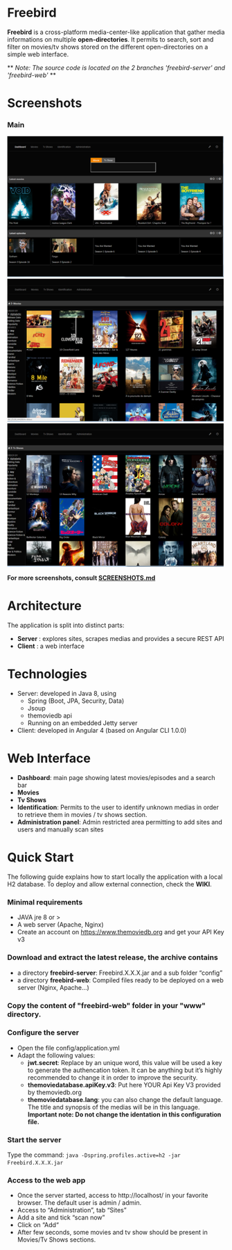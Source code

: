 # Freebird
  **Freebird** is a cross-platform media-center-like application that gather media informations on multiple **open-directories**. It permits to search, sort and filter on movies/tv shows stored on the different open-directories on a simple web interface.

** *Note: The source code is located on the 2 branches 'freebird-server' and 'freebird-web'* **

# Screenshots
### Main
<img src="./screenshots/dashboard.png" alt="Dashboard" width= 500px/>
<img src="./screenshots/movies.png" alt="Movies" width= 500px/>
<img src="./screenshots/tvshows.png" alt="Tv Shows" width= 500px/>

**For more screenshots, consult [SCREENSHOTS.md](SCREENSHOTS.md)**

# Architecture
  The application is split into distinct parts:
  - **Server** : explores sites, scrapes medias and provides a secure REST API
  - **Client** : a web interface
  
# Technologies
* Server: developed in Java 8, using 
  * Spring (Boot, JPA, Security, Data)
  * Jsoup
  * themoviedb api
  * Running on an embedded Jetty server
* Client: developed in Angular 4 (based on Angular CLI 1.0.0)

# Web Interface
* **Dashboard**: main page showing latest movies/episodes and a search bar
* **Movies**
* **Tv Shows**
* **Identification**: Permits to the user to identify unknown medias in order to retrieve them in movies / tv shows section.
* **Administration panel**: Admin restricted area permitting to add sites and users and manually scan sites
	
# Quick Start
  The following guide explains how to start locally the application with a local H2 database.
  To deploy and allow external connection, check the **WIKI**.

### Minimal requirements
* JAVA jre 8 or >
* A web server (Apache, Nginx)
* Create an account on https://www.themoviedb.org and get your API Key v3

### Download and extract the latest release, the archive contains
* a directory **freebird-server**: Freebird.X.X.X.jar and a sub folder “config”
* a directory **freebird-web**:  Compiled files ready to be deployed on a web server (Nginx, Apache...)

### Copy the content of "freebird-web" folder in your "www" directory.

### Configure the server
  * Open the file config/application.yml
  * Adapt the following values:
    * **jwt.secret**: Replace by an unique word, this value will be used a key to generate the authencation token. It can be anything but it’s highly recommended to change it in order to improve the security.
    * **themoviedatabase.apiKey.v3**: Put here YOUR Api Key V3 provided by themoviedb.org
    * **themoviedatabase.lang**: you can also change the default language. The title and synopsis of the medias will be in this language.
**Important note: Do not change the identation in this configuration file.**

### Start the server
  Type the command:
  `java -Dspring.profiles.active=h2 -jar Freebird.X.X.X.jar`

### Access to the web app
  * Once the server started, access to http://localhost/ in your favorite browser. The default user is admin / admin.
  * Access to “Administration”, tab “Sites” 
  * Add a site and tick “scan now”
  * Click on “Add“
  * After few seconds, some movies and tv show should be present in Movies/Tv Shows sections.

